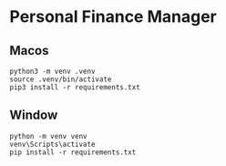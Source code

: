 # Personal Finance Manager

## Macos
```
python3 -m venv .venv
source .venv/bin/activate
pip3 install -r requirements.txt
```

## Window
```
python -m venv venv
venv\Scripts\activate
pip install -r requirements.txt
```

